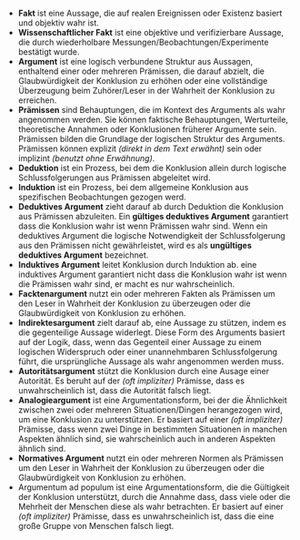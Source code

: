 
- **Fakt** ist eine Aussage, die auf realen Ereignissen oder Existenz basiert und objektiv wahr ist.
- **Wissenschaftlicher Fakt** ist eine objektive und verifizierbare Aussage, die durch wiederholbare Messungen/Beobachtungen/Experimente bestätigt wurde.
- **Argument** ist eine logisch verbundene Struktur aus Aussagen, enthaltend einer oder mehreren Prämissen, die darauf abzielt, die Glaubwürdigkeit der Konklusion zu erhöhen oder eine vollständige Überzeugung beim Zuhörer/Leser in der Wahrheit der Konklusion zu erreichen. 
- **Prämissen** sind Behauptungen, die im Kontext des Arguments als wahr angenommen werden. Sie können faktische Behauptungen, Werturteile, theoretische Annahmen oder Konklusionen früherer Argumente sein. Prämissen bilden die Grundlage der logischen Struktur des Arguments.  Prämissen können explizit *(direkt in dem Text erwähnt)* sein oder implizint *(benutzt ohne Erwähnung)*.
- **Deduktion** ist ein Prozess, bei dem die Konklusion allein durch logische Schlussfolgerungen aus Prämissen abgeleitet wird.
- **Induktion** ist ein Prozess, bei dem allgemeine Konklusion aus spezifischen Beobachtungen gezogen werd.
- **Deduktives Argument** zieht darauf ab durch Deduktion die Konklusion aus Prämissen abzuleiten. Ein **gültiges deduktives Argument** garantiert dass die Konklusion wahr ist wenn Prämissen wahr sind. Wenn ein deduktives Argument die logische Notwendigkeit der Schlussfolgerung aus den Prämissen nicht gewährleistet, wird es als **ungültiges deduktives Argument** bezeichnet.
- **Induktives Argument** leitet Konklusion durch Induktion ab. eine induktives Argument garantiert nicht dass die Konklusion wahr ist wenn die Prämissen wahr sind, er macht es nur wahrscheinlich. 
- **Facktenargument** nutzt ein oder mehreren Fakten als Prämissen um den Leser in Wahrheit der Konklusion zu überzeugen oder die Glaubwürdigkeit von Konklusion zu erhöhen.
- **Indirektesargument** zielt darauf ab, eine Aussage zu stützen, indem es die gegenteilige Aussage widerlegt. Diese Form des Arguments basiert auf der Logik, dass, wenn das Gegenteil einer Aussage zu einem logischen Widerspruch oder einer unannehmbaren Schlussfolgerung führt, die ursprüngliche Aussage als wahr angenommen werden muss.
- **Autoritätsargument** stützt die Konklusion durch eine Ausage einer Autorität. Es beruht auf der *(oft impliziter)* Prämisse, dass es unwahrscheinlich ist, dass die Autorität falsch liegt.
- **Analogieargument** ist eine Argumentationsform, bei der die Ähnlichkeit zwischen zwei oder mehreren Situationen/Dingen herangezogen wird, um eine Konklusion zu unterstützen. Er basiert auf einer *(oft impliziter)* Prämisse, dass wenn zwei Dinge in bestimmten Situationen in manchen Aspekten ähnlich sind, sie wahrscheinlich auch in anderen Aspekten ähnlich sind.
- **Normatives Argument** nutzt ein oder mehreren Normen als Prämissen um den Leser in Wahrheit der Konklusion zu überzeugen oder die Glaubwürdigkeit von Konklusion zu erhöhen.
- Argumentum ad populum ist eine Argumentationsform, die die Gültigkeit der Konklusion unterstützt, durch die Annahme dass, dass viele oder die Mehrheit der Menschen diese als wahr betrachten. Er basiert auf einer *(oft impliziter)* Prämisse, dass es unwahrscheinlich ist, dass die eine große Gruppe von Menschen falsch liegt.

